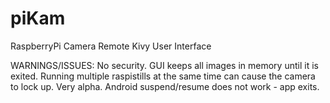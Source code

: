 piKam
=====

RaspberryPi Camera Remote Kivy User Interface

WARNINGS/ISSUES:
  No security.
  GUI keeps all images in memory until it is exited.
  Running multiple raspistills at the same time can cause the camera to lock up.
  Very alpha.
  Android suspend/resume does not work - app exits.
  
